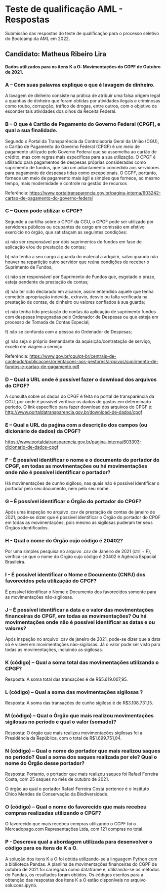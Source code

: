 # Teste de qualificação AML - Respostas

Submissão das respostas do teste de qualificação para o processo seletivo do Bootcamp da AML em 2022.

## Candidato: Matheus Ribeiro Lira

#### Dados utilizados para os itens K a O: Movimentações do CGPF de Outubro de 2021.

### A – Com suas palavras explique o que é lavagem de dinheiro.

A lavagem de dinheiro consiste na prática de atribuir uma falsa origem legal a quantias de dinheiro que foram obtidas por atividades ilegais e criminosas como roubo, corrupção, tráfico de drogas, entre outros, com o objetivo de esconder tais atividades dos olhos da Receita Federal.

### B – O que é Cartão de Pagamento do Governo Federal (CPGF), e qual a sua finalidade.

Segundo o Portal da Transparência da Controladoria Geral da União (CGU), o Cartão de Pagamento do Governo Federal (CPGF) é um meio de pagamento utilizado pelo Governo Federal que se assemelha ao cartão de crédito, mas com regras mais específicas para a sua utilização. O CPGF é utilizado para pagamentos de despesas próprias consideradas como suprimento de fundos, que são um adiantamento concedido aos servidores para pagamento de despesas tidas como excepcionais. O CGPF, portanto, fornece um meio de pagamento mais ágil e simples que fornece, ao mesmo tempo, mais modernidade e controle na gestão de recursos

Referência: https://www.portaltransparencia.gov.br/pagina-interna/603242-cartao-de-pagamento-do-governo-federal

### C – Quem pode utilizar o CPGF?

Segundo a cartilha sobre o CPGF da CGU, o CPGF pode ser utilizado por servidores públicos  ou ocupantes de cargo em comissão em efetivo exercício no órgão, que satisfaçam as seguintes condições:

a) não ser responsável por dois suprimentos de fundos em fase de aplicação e/ou de prestação de contas;

b) não tenha a seu cargo a guarda do material a adquirir, salvo quando não houver na repartição outro servidor que reúna condições de receber o Suprimento de Fundos; 

c) não ser responsável por Suprimento de Fundos que, esgotado o prazo, esteja pendente de prestação de contas; 

d) não ter sido declarado em alcance, assim entendido aquele que tenha cometido apropriação indevida, extravio, desvio ou falta verificada na prestação de contas, de dinheiro ou valores confiados à sua guarda; 

e) não tenha tido prestação de contas da aplicação de suprimento fundos com despesas impugnadas pelo Ordenador de Despesas ou que esteja em processo de Tomada de Contas Especial; 

f) não se confunda com a pessoa do Ordenador de Despesas;

g) não seja o próprio demandante da aquisição/contratação de serviço, exceto em viagem a serviço.

Referência: https://www.gov.br/cgu/pt-br/centrais-de-conteudo/publicacoes/orientacoes-aos-gestores/arquivos/suprimento-de-fundos-e-cartao-de-pagamento.pdf

### D – Qual a URL onde é possível fazer o download dos arquivos do CPGF?
A consulta sobre os dados do CPGF é feita no portal de transparência da CGU, por onde é possível verificar os dados de gastos em determinado período. O link específico para fazer download dos arquivos do CPGF é:
 http://www.portaldatransparencia.gov.br/download-de-dados/cpgf

### E – Qual a URL da paǵina com a descrição dos campos (ou dicionário de dados) da CPGF?
https://www.portaldatransparencia.gov.br/pagina-interna/603393-dicionario-de-dados-cpgf

### F – É possível identificar o nome e o documento do portador do CPGF, em todas as movimentações ou há movimentações onde não é possível identificar o portador?

Há movimentações de cunho sigiloso, nas quais não é possível identificar o portador pelo seu documento, nem pelo seu nome. 

### G – É possível identificar o Órgão do portador do CPGF?

Após uma inspeção no arquivo .csv de prestação de contas de janeiro de 2021, pode-se dizer que é possível identificar o Órgão do portador do CPGF em todas as movimentações, pois mesmo as sigilosas puderam ter seus Órgãos identificados.

### H - Qual o nome do Órgão cujo código é 20402?

Por uma simples pesquisa no arquivo .csv de Janeiro de 2021 (ctrl + F), verifica-se que o nome do Órgão cujo código é 20402 é Agência Espacial Brasileira.

### I - É possível identificar o Nome e Documento (CNPJ) dos favorecidos pela utilização do CPGF?

É possível identificar o Nome e Documento dos favorecidos somente para as movimentações não-sigilosas.

### J – É possível identificar a data e o valor das movimentações financeiras do CPGF, em todas as movimentações? Ou há movimentações onde não é possível identificar as datas e ou valores?

Após inspeção no arquivo .csv de janeiro de 2021, pode-se dizer que a data só é visível em movimentações não-sigilosas. Já o valor pode ser visto para todas as movimentações, incluindo as sigilosas.

### K (código) – Qual a soma total das movimentações utilizando o CPGF?

Resposta: A soma total das transações é de R$5.619.007,95.

### L (código) – Qual a soma das movimentações sigilosas ?

Resposta: A soma das transações de cunho sigiloso é de R$3.108.731,15.

### M (código) – Qual o Órgão que mais realizou movimentações sigilosas no período e qual o valor (somado)?

Resposta: O órgão que mais realizou movimentações sigilosas foi a Presidência da República, com o total de R$1.699.751,04.

### N (código) – Qual o nome do portador que mais realizou saques no período? Qual a soma dos saques realizada por ele? Qual o nome do Órgão desse portador?

Resposta: Portanto, o portador que mais realizou saques foi Rafael Ferreira Costa, com 25 saques no mês de outubro de 2021.

O órgão ao qual o portador Rafael Ferreira Costa pertence é o Instituto Chico Mendes de Conservação da Biodiversidade.

### O (código) – Qual o nome do favorecido que mais recebeu compras realizadas utilizando o CPGF?

O favorecido que mais recebeu compras utilizando o CGPF foi o Mercadopago.com Representações Ltda, com 121 compras no total.

### P - Descreva qual a abordagem utilizada para desenvolver o código para os ítens de K a O.

A solução dos itens K a O foi obtida utilizando-se a linguagem Python com a biblioteca Pandas. A planilha de movimentações financeiras do CGPF de outubro de 2021 foi carregada como dataframe e, utilizando-se os métodos do Pandas, os resultados foram obtidos. Os códigos escritos para a obtenção das respostas dos itens K a O estão disponíveis no arquivo solucoes.ipynb.
